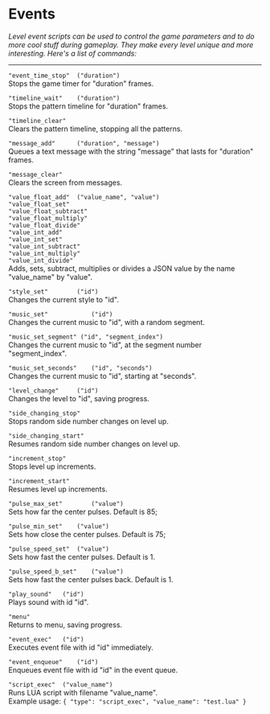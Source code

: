 # Events #

*Level event scripts can be used to control the game parameters and to do 
more cool stuff during gameplay. They make every level unique and more
interesting. Here's a list of commands:*

----------

`"event_time_stop" 	("duration")`</br>
Stops the game timer for "duration" frames.

`"timeline_wait" 	("duration")`</br>
Stops the pattern timeline for "duration" frames.

`"timeline_clear"`</br>
Clears the pattern timeline, stopping all the patterns.

`"message_add"		("duration", "message")`</br>
Queues a text message with the string "message" that lasts for "duration" frames.

`"message_clear"`</br>
Clears the screen from messages.

`"value_float_add"	("value_name", "value")`</br>
`"value_float_set"`</br>
`"value_float_subtract"`</br>
`"value_float_multiply"`</br>
`"value_float_divide"`</br>
`"value_int_add"`</br>
`"value_int_set"`</br>
`"value_int_subtract"`</br>
`"value_int_multiply"`</br>
`"value_int_divide"`</br>
Adds, sets, subtract, multiplies or divides a JSON value by the name "value_name" by "value".

`"style_set" 		("id")`</br>
Changes the current style to "id".

`"music_set"			("id")`</br>
Changes the current music to "id", with a random segment.

`"music_set_segment" ("id", "segment_index")`</br>
Changes the current music to "id", at the segment number "segment_index".

`"music_set_seconds"	("id", "seconds")`</br>
Changes the current music to "id", starting at "seconds".

`"level_change"		("id")`</br>
Changes the level to "id", saving progress.

`"side_changing_stop"`</br>
Stops random side number changes on level up.

`"side_changing_start"`</br>
Resumes random side number changes on level up.

`"increment_stop"`</br>
Stops level up increments.

`"increment_start"`</br>
Resumes level up increments.

`"pulse_max_set"		("value")`</br>
Sets how far the center pulses. Default is 85;

`"pulse_min_set"	("value")`</br>
Sets how close the center pulses. Default is 75;

`"pulse_speed_set"	("value")`</br>
Sets how fast the center pulses. Default is 1.

`"pulse_speed_b_set"	("value")`</br>
Sets how fast the center pulses back. Default is 1.

`"play_sound"	("id")`</br>
Plays sound with id "id".

`"menu"`</br>
Returns to menu, saving progress.

`"event_exec"	("id")`</br>
Executes event file with id "id" immediately.

`"event_enqueue"	("id")`</br>
Enqueues event file with id "id" in the event queue.

`"script_exec"	("value_name")`</br>
Runs LUA script with filename "value_name".</br> Example usage: `{ "type": "script_exec", "value_name": "test.lua" }`